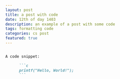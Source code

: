 ```yaml
---
layout: post
title: a post with code
date: 12th of day 1403
description: an example of a post with some code
tags: formatting code
categories: cs post
featured: true
---
```

````markdown

A code snippet:

      ```c
      printf("Hello, World!");
      ```

````
